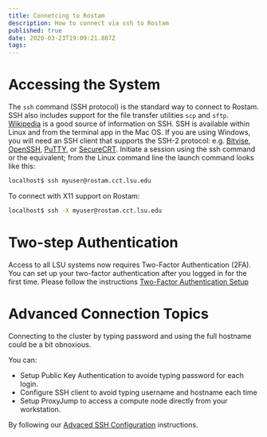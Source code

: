 ```yaml
---
title: Connetcing to Rostam
description: How to connect via ssh to Rostam
published: true
date: 2020-03-23T19:09:21.887Z
tags: 
---
```


# Accessing the System

The `ssh` command (SSH protocol) is the standard way to connect to Rostam. SSH also includes support for the file transfer utilities `scp` and `sftp`. [Wikipedia](https://en.wikipedia.org/wiki/Secure_Shell) is a good source of information on SSH. SSH is available within Linux and from the terminal app in the Mac OS. If you are using Windows, you will need an SSH client that supports the SSH-2 protocol: e.g. [Bitvise](http://www.bitvise.com/), [OpenSSH](http://www.openssh.com/), [PuTTY](http://www.putty.org/), or [SecureCRT](https://www.vandyke.com/products/securecrt/). Initiate a session using the ssh command or the equivalent; from the Linux command line the launch command looks like this:

```bash
localhost$ ssh myuser@rostam.cct.lsu.edu
```

To connect with X11 support on Rostam:
```bash
localhost$ ssh -X myuser@rostam.cct.lsu.edu
```

# Two-step Authentication
Access to all LSU systems now requires Two-Factor Authentication (2FA). You can set up your two-factor authentication after you logged in for the first time. Please follow the instructions [Two-Factor Authentication Setup](/ssh/otp)

# Advanced Connection Topics

Connecting to the cluster by typing password and using the full hostname could be a bit obnoxious. 

You can:

- Setup Public Key Authentication to avoide typing password for each login.
- Configure SSH client to avoid typing username and hostname each time
- Setup ProxyJump to access a compute node directly from your workstation.

By following our [Advaced SSH Configuration](ssh/advanced_ssh) instructions.
